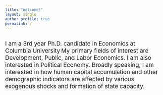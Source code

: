```yaml
---
title: "Welcome!"
layout: single
author_profile: true
permalink: /
---
```

<br>
<span style="font-size:14pt;">
I am a 3rd year Ph.D. candidate in Economics at Columbia University</span>

<span style="font-size:14pt;">
My primary fields of interest are Development, Public, and Labor Economics. I am also interested in Political Economy. </span>

<span style="font-size:14pt;">
Broadly speaking, I am interested in how human capital accumulation and other demographic indicators are affected by various exogenous shocks and formation of state capacity. </span>


